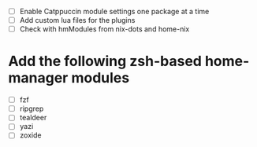 - [ ] Enable Catppuccin module settings one package at a time
- [ ] Add custom lua files for the plugins
- [ ] Check with hmModules from nix-dots and home-nix

# Add the following zsh-based home-manager modules

- [ ] fzf
- [ ] ripgrep
- [ ] tealdeer
- [ ] yazi
- [ ] zoxide
